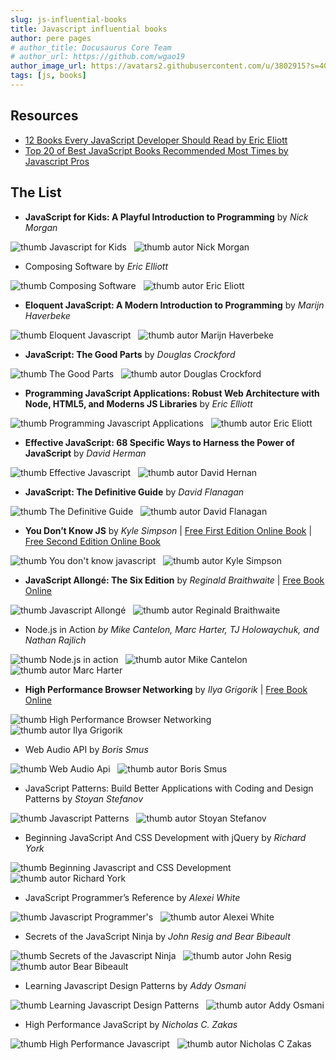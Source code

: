 ```yaml
---
slug: js-influential-books
title: Javascript influential books
author: pere pages
# author_title: Docusaurus Core Team
# author_url: https://github.com/wgao19
author_image_url: https://avatars2.githubusercontent.com/u/3802915?s=400&v=4
tags: [js, books]
---
```


## Resources

- [12 Books Every JavaScript Developer Should Read by Eric Eliott](https://medium.com/javascript-scene/12-books-every-javascript-developer-should-read-9da76157fb3)
- [Top 20 of Best JavaScript Books Recommended Most Times by Javascript Pros](https://www.blog.consultants500.com/web-mobile-design-and-development/top-20-best-javascript-book-recommended-times-javascript-pros/)

## The List

- **JavaScript for Kids: A Playful Introduction to Programming** by _Nick Morgan_

![thumb Javascript for Kids](../static/blog/2020/12/13/javascsript-for-kids.jpg)
&nbsp;
![thumb autor Nick Morgan](../static/blog/2020/12/13/nick-morgan.png)

- Composing Software by _Eric Elliott_

![thumb Composing Software](../static/blog/2020/12/13/composing-software.jpg)
&nbsp;
![thumb autor Eric Eliott](../static/blog/2020/12/13/eric-eliott.jpg)

- **Eloquent JavaScript: A Modern Introduction to Programming** by _Marijn Haverbeke_

![thumb Eloquent Javascript](../static/blog/2020/12/13/eloquent-javascript.jpg)
&nbsp;
![thumb autor Marijn Haverbeke](../static/blog/2020/12/13/Marijn-Haverbeke.jpg)

- **JavaScript: The Good Parts** by _Douglas Crockford_

![thumb The Good Parts](../static/blog/2020/12/13/the-good-parts.jpg)
&nbsp;
![thumb autor Douglas Crockford](../static/blog/2020/12/13/douglas-crockford.jpg)

- **Programming JavaScript Applications: Robust Web Architecture with Node, HTML5, and Moderns JS Libraries** by _Eric Elliott_

![thumb Programming Javascript Applications](../static/blog/2020/12/13/programming-applications.jpg)
&nbsp;
![thumb autor Eric Eliott](../static/blog/2020/12/13/eric-eliott.jpg)

- **Effective JavaScript: 68 Specific Ways to Harness the Power of JavaScript** by _David Herman_

![thumb Effective Javascript](../static/blog/2020/12/13/effective-javascript.jpg)
&nbsp;
![thumb autor David Hernan](../static/blog/2020/12/13/david-hernan.jpg)

- **JavaScript: The Definitive Guide** by _David Flanagan_

![thumb The Definitive Guide](../static/blog/2020/12/13/Javascript-The-Definite-Guide.jpg)
&nbsp;
![thumb autor David Flanagan](../static/blog/2020/12/13/david-flanagan.jpg)

- **You Don’t Know JS** by _Kyle Simpson_
| [Free First Edition Online Book](https://github.com/getify/You-Dont-Know-JS/blob/1st-ed/README.md)
| [Free Second Edition Online Book](https://github.com/getify/You-Dont-Know-JS)

![thumb You don't know javascript](../static/blog/2020/12/13/you-dont-know-js.jpg)
&nbsp;
![thumb autor Kyle Simpson](../static/blog/2020/12/13/kyle-simpson.jpg)

- **JavaScript Allongé: The Six Edition** by _Reginald Braithwaite_ | [Free Book Online](https://leanpub.com/javascriptallongesix/read)

![thumb Javascript Allongé](../static/blog/2020/12/13/javascript-allonge.jpg)
&nbsp;
![thumb autor Reginald Braithwaite](../static/blog/2020/12/13/Reginald-Braithwaite.png)

- Node.js in Action _by Mike Cantelon, Marc Harter, TJ Holowaychuk, and Nathan Rajlich_

![thumb Node.js in action](../static/blog/2020/12/13/nodejs-in-action.jpg)
&nbsp;
![thumb autor Mike Cantelon](../static/blog/2020/12/13/mike-cantelon.jpg)
&nbsp;
![thumb autor Marc Harter](../static/blog/2020/12/13/marc-harter.jpg)

- **High Performance Browser Networking** by _Ilya Grigorik_
| [Free Book Online](https://hpbn.co/)

![thumb High Performance Browser Networking](../static/blog/2020/12/13/high-performance-browser-networking.jpg)
&nbsp;
![thumb autor Ilya Grigorik](../static/blog/2020/12/13/Ilya-Grigorik.jpg)

- Web Audio API by _Boris Smus_

![thumb Web Audio Api](../static/blog/2020/12/13/web-audio-api.jpg)
&nbsp;
![thumb autor Boris Smus](../static/blog/2020/12/13/boris-smus.jpg)

- JavaScript Patterns: Build Better Applications with Coding and Design Patterns by _Stoyan Stefanov_

![thumb Javascript Patterns](../static/blog/2020/12/13/Javascript-Patterns.jpg)
&nbsp;
![thumb autor Stoyan Stefanov](../static/blog/2020/12/13/stoyan-stefanov.jpg)

- Beginning JavaScript And CSS Development with jQuery by _Richard York_

![thumb Beginning Javascript and CSS Development](../static/blog/2020/12/13/beginning-javascript-and-css-development.jpg)
&nbsp;
![thumb autor Richard York](../static/blog/2020/12/13/richard-york.jpg)

- JavaScript Programmer’s Reference by _Alexei White_

![thumb Javascript Programmer's](../static/blog/2020/12/13/JavaScript-Programmers-Reference-by-Alexei-White.jpg)
&nbsp;
![thumb autor Alexei White](../static/blog/2020/12/13/alexei-white.jpg)

- Secrets of the JavaScript Ninja by _John Resig and Bear Bibeault_

![thumb Secrets of the Javascript Ninja](../static/blog/2020/12/13/secrets-of-the-js-ninja.jpg)
&nbsp;
![thumb autor John Resig](../static/blog/2020/12/13/john-resig.jpg)
&nbsp;
![thumb autor Bear Bibeault](../static/blog/2020/12/13/bear-bibeault.jpg)

- Learning Javascript Design Patterns by _Addy Osmani_

![thumb Learning Javascript Design Patterns](../static/blog/2020/12/13/learning-js-design-patterns.jpg)
&nbsp;
![thumb autor Addy Osmani](../static/blog/2020/12/13/addy-osmani.jpg)

- High Performance JavaScript by _Nicholas C. Zakas_

![thumb High Performance Javascript](../static/blog/2020/12/13/high-performance-javascript.jpg)
&nbsp;
![thumb autor Nicholas C Zakas](../static/blog/2020/12/13/nicholas-c-zakas.jpg)

